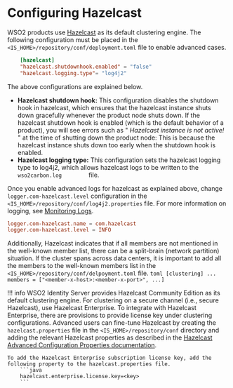 # Configuring Hazelcast

WSO2 products use [Hazelcast](../../administer/clustering-overview) as
its default clustering engine. The following configuration must be
placed in the ` <IS_HOME>/repository/conf/deployment.toml ` file to
enable advanced cases.

```toml
    [hazelcast]
    "hazelcast.shutdownhook.enabled" = "false"
    "hazelcast.logging.type"= "log4j2"
```

The above configurations are explained below.

-   **Hazelcast shutdown hook:** This configuration disables the
    shutdown hook in hazelcast, which ensures that the hazelcast
    instance shuts down gracefully whenever the product node shuts down.
    If the hazelcast shutdown hook is enabled (which is the default
    behavior of a product), you will see errors such as "
    *Hazelcast instance is not active!* " at the time of shutting down
    the product node: This is because the hazelcast instance shuts down
    too early when the shutdown hook is enabled.
-   **Hazelcast logging type:** This configuration sets the hazelcast
    logging type to log4j2, which allows hazelcast logs to be written to
    the `          wso2carbon.log         ` file.

Once you enable advanced logs for hazelcast as explained above, change
`logger.com-hazelcast.level` configuration in the `
<IS_HOME>/repository/conf/log4j2.properties ` file. For more information
on logging, see [Monitoring Logs](../../setup/monitoring-logs).

```toml
logger.com-hazelcast.name = com.hazelcast
logger.com-hazelcast.level = INFO
```

Additionally, Hazelcast indicates that if all members are not mentioned
in the well-known member list, there can be a split-brain (network
partition) situation. If the cluster spans across data centers, it is
important to add all the members to the well-known members list in the `
<IS_HOME>/repository/conf/delpoyment.toml ` file.
     ```toml
     [clustering]
     ...
     members = ["<member-x-host>:<member-x-port>", ...]
     ```
     
!!! info 
    WSO2 Identity Server provides Hazelcast Community Edition as
    its default clustering engine. For clustering on a secure channel (i.e.,
    secure Hazelcast), use Hazelcast Enterprise. To integrate with Hazelcast
    Enterprise, there are provisions to provide license key under clustering
    configurations. Advanced users can fine-tune Hazelcast by creating the
    `hazelcast.properties` file in the `<IS_HOME>/repository/conf` directory
    and adding the relevant Hazelcast properties as described in the
    [Hazelcast Advanced Configuration Properties documentation](https://docs.hazelcast.org/docs/3.0/manual/html/ch12s06.html).
        
    To add the Hazelcast Enterprise subscription license key, add the following property to the hazelcast.properties file.
        ```java
        hazelcast.enterprise.license.key=<key>
        ```
    